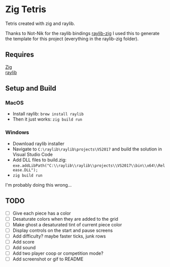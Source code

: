 # Zig Tetris

Tetris created with zig and raylib.

Thanks to Not-Nik for the raylib bindings [raylib-zig](https://github.com/Not-Nik/raylib-zig)
I used this to generate the template for this project (everything in the raylib-zig folder).

## Requires

[Zig](https://ziglang.org/)<br/>
[raylib](https://www.raylib.com/)

## Setup and Build

### MacOS

- Install raylib: `brew install raylib`
- Then it just works: `zig build run`

### Windows

- Download raylib installer
- Navigate to `C:\raylib\raylib\projects\VS2017` and build the solution in Visual Studio Code
- Add DLL files to build.zig:<br/>`exe.addLibPath("C:\\raylib\\raylib\\projects\\VS2017\\bin\\x64\\Release.DLL");`
- `zig build run`

I'm probably doing this wrong...

## TODO

- [ ] Give each piece has a color
- [ ] Desaturate colors when they are added to the grid
- [ ] Make ghost a desaturated tint of current piece color
- [ ] Display controls on the start and pause screens
- [ ] Add difficulty? maybe faster ticks, junk rows
- [ ] Add score
- [ ] Add sound
- [ ] Add two player coop or competition mode?
- [ ] Add screenshot or gif to README

